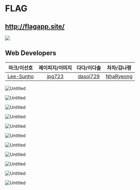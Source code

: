 # FLAG

## http://flagapp.site/

<img src=https://github.com/flag-app/flag-app-web/assets/69356432/46fdfa81-01db-47e2-a30e-9c1c7c73589a/>

## Web Developers

|                마크/이선호                |           제이피지/이미지           |               다다/이다솔               |                차차/김나령                |
| :---------------------------------------: | :---------------------------------: | :-------------------------------------: | :---------------------------------------: |
| [Lee-Sunho](https://github.com/Lee-Sunho) | [jpg723](https://github.com/jpg723) | [dasol729](https://github.com/dasol729) | [NhaRyeong](https://github.com/NhaRyeong) |

![Untitled](https://prod-files-secure.s3.us-west-2.amazonaws.com/747504b7-082d-4093-8769-67d7c882f3c6/dfe39921-e53c-44ca-9020-6ddbbd28b5e3/Untitled.png)

![Untitled](https://prod-files-secure.s3.us-west-2.amazonaws.com/747504b7-082d-4093-8769-67d7c882f3c6/a88e54ae-682b-4e8a-9759-0e5906d7a7b7/Untitled.png)

![Untitled](https://prod-files-secure.s3.us-west-2.amazonaws.com/747504b7-082d-4093-8769-67d7c882f3c6/6ec50205-6fd3-41f3-af8a-57a2ef705eb5/Untitled.png)

![Untitled](https://prod-files-secure.s3.us-west-2.amazonaws.com/747504b7-082d-4093-8769-67d7c882f3c6/54117730-5d96-4599-b36c-25a0177de98f/Untitled.png)

![Untitled](https://prod-files-secure.s3.us-west-2.amazonaws.com/747504b7-082d-4093-8769-67d7c882f3c6/74649fc7-6337-477c-9fea-e964b94a1956/Untitled.png)

![Untitled](https://prod-files-secure.s3.us-west-2.amazonaws.com/747504b7-082d-4093-8769-67d7c882f3c6/63c9a433-cb75-4b61-949e-a1f5e3afecd4/Untitled.png)

![Untitled](https://prod-files-secure.s3.us-west-2.amazonaws.com/747504b7-082d-4093-8769-67d7c882f3c6/459f1ee1-243f-4be8-9628-58b2a8792a2d/Untitled.png)

![Untitled](https://prod-files-secure.s3.us-west-2.amazonaws.com/747504b7-082d-4093-8769-67d7c882f3c6/59ab88ff-a1c3-450e-a7d1-d8c414bd188f/Untitled.png)

![Untitled](https://prod-files-secure.s3.us-west-2.amazonaws.com/747504b7-082d-4093-8769-67d7c882f3c6/d31d6743-c60d-4550-9ea0-a683c47863b7/Untitled.png)

![Untitled](https://prod-files-secure.s3.us-west-2.amazonaws.com/747504b7-082d-4093-8769-67d7c882f3c6/de179af8-4908-453b-bb43-0b8ea13167f3/Untitled.png)

![Untitled](https://prod-files-secure.s3.us-west-2.amazonaws.com/747504b7-082d-4093-8769-67d7c882f3c6/2b282ef3-5930-4edb-aab3-bac005481c4e/Untitled.png)

